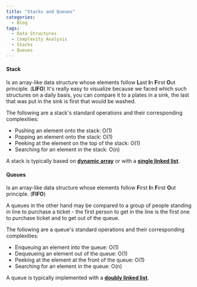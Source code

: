 ```yaml
---
title: "Stacks and Queues"
categories:
  - Blog
tags:
  - Data Structures
  - Complexity Analysis
  - Stacks
  - Queues
---
```

  
#### Stack

Is an array-like data structure whose elements follow **L**ast **I**n **F**irst **O**ut principle. (**LIFO**)
It's really easy to visualize because we faced which such structures on a daily basis, you can compare it to a plates in a sink, the last that was put in the sink is first that would be washed. 

The following are a stack's standard operations and their corresponding complexities:
* Pushing an element onto the stack: O(1)
* Popping an element onto the stack: O(1)
* Peeking at the element on the top of the stack: O(1)
* Searching for an element in the stack: O(n)

A stack is typically based on [**dynamic array**](https://matthewonsoftware.com/blog/arrays/) or with a [**single linked list**](https://matthewonsoftware.com/blog/linked-lists/#single-linked-list).


#### Queues

Is an array-like data structure whose elements follow **F**irst **I**n **F**irst **O**ut principle. (**FIFO**)

A queues in the other hand may be compared to a group of people standing in line to purchase a ticket - the first person to get in the line is the first one to purchase ticket and to get out of the queue.

The following are a queue's standard operations and their corresponding complexities:
* Enqueuing an element into the queue: O(1)
* Dequeueing an element out of the queue: O(1)
* Peeking at the element at the front of the queue: O(1)
* Searching for an element in the queue: O(n)

A queue is typically implemented with a [**doubly linked list**](https://matthewonsoftware.com/blog/linked-lists/#doubly-linked-list).

